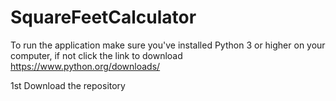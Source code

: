 # SquareFeetCalculator
To run the application make sure you've installed Python 3 or higher on your computer, if not click the link to download https://www.python.org/downloads/

1st Download the repository
